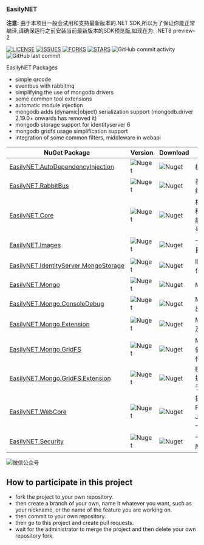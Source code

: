 ### EasilyNET

**注意:** 由于本项目一般会试用和支持最新版本的.NET SDK,所以为了保证你能正常编译,请确保运行之前安装当前最新版本的SDK预览版,如现在为: .NET8 preview-2

[![LICENSE](https://img.shields.io/github/license/EasilyNET/EasilyNET)](https://img.shields.io/github/license/EasilyNET/EasilyNET)
[![ISSUES](https://img.shields.io/github/issues/EasilyNET/EasilyNET)](https://img.shields.io/github/issues/EasilyNET/EasilyNET)
[![FORKS](https://img.shields.io/github/forks/EasilyNET/EasilyNET)](https://img.shields.io/github/forks/EasilyNET/EasilyNET)
[![STARS](https://img.shields.io/github/stars/EasilyNET/EasilyNET)](https://img.shields.io/github/stars/EasilyNET/EasilyNET)
![GitHub commit activity](https://img.shields.io/github/commit-activity/y/EasilyNET/EasilyNET)
![GitHub last commit](https://img.shields.io/github/last-commit/EasilyNET/EasilyNET)

EasilyNET Packages

- simple qrcode
- eventbus with rabbitmq
- simplifying the use of mongodb drivers
- some common tool extensions
- automatic module injection
- mongodb adds (dynamic|object) serialization support (mongodb.driver 2.19.0+ onwards has removed it) 
- mongodb storage support for identityserver 6
- mongodb gridfs usage simplification support
- integration of some common filters, middleware in webapi

| NuGet Package                                                                                                 | Version                                                                        | Download                                                                        | Description                                                                    |
| ------------------------------------------------------------------------------------------------------------- | ------------------------------------------------------------------------------ | ------------------------------------------------------------------------------- | ------------------------------------------------------------------------------ |
| [EasilyNET.AutoDependencyInjection](https://www.nuget.org/packages/EasilyNET.AutoDependencyInjection)         | ![Nuget](https://img.shields.io/nuget/v/EasilyNET.AutoDependencyInjection)     | ![Nuget](https://img.shields.io/nuget/dt/EasilyNET.AutoDependencyInjection)     | 模块化自动注入服务                                                             |
| [EasilyNET.RabbitBus](https://www.nuget.org/packages/EasilyNET.RabbitBus)                                     | ![Nuget](https://img.shields.io/nuget/v/EasilyNET.RabbitBus)                   | ![Nuget](https://img.shields.io/nuget/dt/EasilyNET.RabbitBus)                   | 基于 RabbitMQ 的消息总线处理方案                                               |
| [EasilyNET.Core](https://www.nuget.org/packages/EasilyNET.Core)                                               | ![Nuget](https://img.shields.io/nuget/v/EasilyNET.Core)                        | ![Nuget](https://img.shields.io/nuget/dt/EasilyNET.Core)                        | 核心库等,用于支持一些各种扩展方法和奇妙语法功能,RMB 大写,农历,身份证号码校验等 |
| [EasilyNET.Images](https://www.nuget.org/packages/EasilyNET.Images)                                           | ![Nuget](https://img.shields.io/nuget/v/EasilyNET.Images)                      | ![Nuget](https://img.shields.io/nuget/dt/EasilyNET.Images)                      | 一些涉及到图形的工具包,目前仅有 QrCode                                         |
| [EasilyNET.IdentityServer.MongoStorage](https://www.nuget.org/packages/EasilyNET.IdentityServer.MongoStorage) | ![Nuget](https://img.shields.io/nuget/v/EasilyNET.IdentityServer.MongoStorage) | ![Nuget](https://img.shields.io/nuget/dt/EasilyNET.IdentityServer.MongoStorage) | IDS6.x 的 Mongodb 持久化支持方案                                               |
| [EasilyNET.Mongo](https://www.nuget.org/packages/EasilyNET.Mongo)                                             | ![Nuget](https://img.shields.io/nuget/v/EasilyNET.Mongo)                       | ![Nuget](https://img.shields.io/nuget/dt/EasilyNET.Mongo)                       | MongoDB 的驱动扩展                                                             |
| [EasilyNET.Mongo.ConsoleDebug](https://www.nuget.org/packages/EasilyNET.Mongo.ConsoleDebug)                   | ![Nuget](https://img.shields.io/nuget/v/EasilyNET.Mongo.ConsoleDebug)          | ![Nuget](https://img.shields.io/nuget/dt/EasilyNET.Mongo.ConsoleDebug)          | MongoDB 的执行命令输出到控制台                                                 |
| [EasilyNET.Mongo.Extension](https://www.nuget.org/packages/EasilyNET.Mongo.Extension)                         | ![Nuget](https://img.shields.io/nuget/v/EasilyNET.Mongo.Extension)             | ![Nuget](https://img.shields.io/nuget/dt/EasilyNET.Mongo.Extension)             | MongoDB 的类型扩展,以及自定义类型扩展方案                                      |
| [EasilyNET.Mongo.GridFS](https://www.nuget.org/packages/EasilyNET.Mongo.GridFS)                               | ![Nuget](https://img.shields.io/nuget/v/EasilyNET.Mongo.GridFS)                | ![Nuget](https://img.shields.io/nuget/dt/EasilyNET.Mongo.GridFS)                | MongoDB GridFS 对象存储解决方案,使对象存储操作简便                             |
| [EasilyNET.Mongo.GridFS.Extension](https://www.nuget.org/packages/EasilyNET.Mongo.GridFS.Extension)           | ![Nuget](https://img.shields.io/nuget/v/EasilyNET.Mongo.GridFS.Extension)      | ![Nuget](https://img.shields.io/nuget/dt/EasilyNET.Mongo.GridFS.Extension)      | EasilyNET.Mongo.GridFS 扩展,添加虚拟文件系统,便于文件在线查看                  |
| [EasilyNET.WebCore](https://www.nuget.org/packages/EasilyNET.WebCore)                                         | ![Nuget](https://img.shields.io/nuget/v/EasilyNET.WebCore)                     | ![Nuget](https://img.shields.io/nuget/dt/EasilyNET.WebCore)                     | 提供 Swagger 的一些 Filter,以及 JsonConverter,和全局统一返回和异常处理支持     |
| [EasilyNET.Security](https://www.nuget.org/packages/EasilyNET.Security)                                       | ![Nuget](https://img.shields.io/nuget/v/EasilyNET.Security)                    | ![Nuget](https://img.shields.io/nuget/dt/EasilyNET.Security)                    | 一个常用加密算法的封装库,从使用简单的目的出发                                  |

![微信公众号](https://github.com/joesdu/joesdu/blob/main/wechat-official-account.png#pic_center)

## How to participate in this project

- fork the project to your own repository.
- then create a branch of your own, name it whatever you want, such as your nickname, or the name of the feature you are working on.
- then commit to your own repository.
- then go to this project and create pull requests.
- wait for the administrator to merge the project and then delete your own repository fork.
